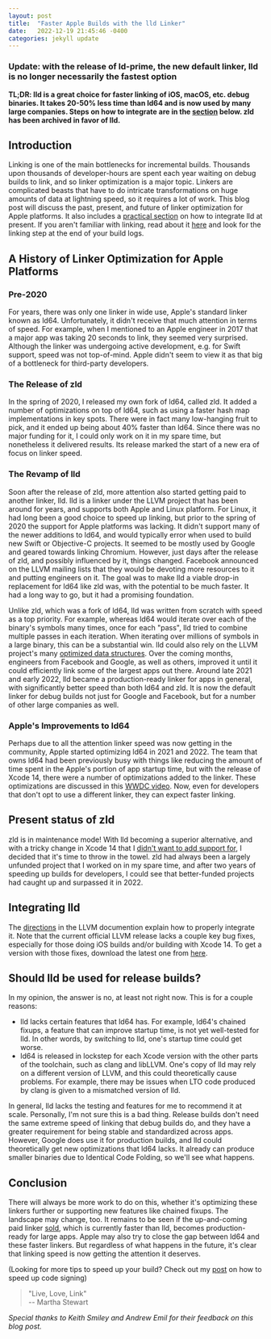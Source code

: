 ```yaml
---
layout: post
title:  "Faster Apple Builds with the lld Linker"
date:   2022-12-19 21:45:46 -0400
categories: jekyll update
---
```


### Update: with the release of ld-prime, the new default linker, lld is no longer necessarily the fastest option

**TL;DR: lld is a great choice for faster linking of iOS, macOS, etc. debug binaries. It takes 20-50% less time than ld64 and is now used by many large companies. Steps on how to integrate are in the [section](#integrating-lld) below. zld has been archived in favor of lld.**

## Introduction

Linking is one of the main bottlenecks for incremental builds. Thousands upon thousands of developer-hours are spent each year waiting on debug builds to link, and so linker optimization is a major topic. Linkers are complicated beasts that have to do intricate transformations on huge amounts of data at lightning speed, so it requires a lot of work. This blog post will discuss the past, present, and future of linker optimization for Apple platforms. It also includes a [practical section](#integrating-lld) on how to integrate lld at present. If you aren't familiar with linking, read about it [here](https://stackoverflow.com/questions/3322911/what-do-linkers-do) and look for the linking step at the end of your build logs.

## A History of Linker Optimization for Apple Platforms

### Pre-2020

For years, there was only one linker in wide use, Apple's standard linker known as ld64. Unfortunately, it didn't receive that much attention in terms of speed. For example, when I mentioned to an Apple engineer in 2017 that a major app was taking 20 seconds to link, they seemed very surprised. Although the linker was undergoing active development, e.g. for Swift support, speed was not top-of-mind. Apple didn't seem to view it as that big of a bottleneck for third-party developers.

### The Release of zld

In the spring of 2020, I released my own fork of ld64, called zld. It added a number of optimizations on top of ld64, such as using a faster hash map implementations in key spots. There were in fact many low-hanging fruit to pick, and it ended up being about 40% faster than ld64. Since there was no major funding for it, I could only work on it in my spare time, but nonetheless it delivered results. Its release marked the start of a new era of focus on linker speed.

### The Revamp of lld

Soon after the release of zld, more attention also started getting paid to another linker, lld. lld is a linker under the LLVM project that has been around for years, and supports both Apple and Linux platform. For Linux, it had long been a good choice to speed up linking, but prior to the spring of 2020 the support for Apple platforms was lacking. It didn't support many of the newer additions to ld64, and would typically error when used to build new Swift or Objective-C projects. It seemed to be mostly used by Google and geared towards linking Chromium. However, just days after the release of zld, and possibly influenced by it, things changed. Facebook announced on the LLVM mailing lists that they would be devoting more resources to it and putting engineers on it. The goal was to make lld a viable drop-in replacement for ld64 like zld was, with the potential to be much faster. It had a long way to go, but it had a promising foundation.

Unlike zld, which was a fork of ld64, lld was written from scratch with speed as a top priority. For example, whereas ld64 would iterate over each of the binary's symbols many times, once for each "pass", lld tried to combine multiple passes in each iteration. When iterating over millions of symbols in a large binary, this can be a substantial win. lld could also rely on the LLVM project's many [optimized data structures](https://llvm.org/docs/ProgrammersManual.html#picking-the-right-data-structure-for-a-task). Over the coming months, engineers from Facebook and Google, as well as others, improved it until it could efficiently link some of the largest apps out there. Around late 2021 and early 2022, lld became a production-ready linker for apps in general, with significantly better speed than both ld64 and zld. It is now the default linker for debug builds not just for Google and Facebook, but for a number of other large companies as well.

### Apple's Improvements to ld64

Perhaps due to all the attention linker speed was now getting in the community, Apple started optimizing ld64 in 2021 and 2022. The team that owns ld64 had been previously busy with things like reducing the amount of time spent in the Apple's portion of app startup time, but with the release of Xcode 14, there were a number of optimizations added to the linker. These optimizations are discussed in this [WWDC video](https://developer.apple.com/videos/play/wwdc2022/110362/). Now, even for developers that don't opt to use a different linker, they can expect faster linking.

## Present status of zld

zld is in maintenance mode! With lld becoming a superior alternative, and with a tricky change in Xcode 14 that I [didn't want to add support for](https://github.com/michaeleisel/zld/issues/113), I decided that it's time to throw in the towel. zld had always been a largely unfunded project that I worked on in my spare time, and after two years of speeding up builds for developers, I could see that better-funded projects had caught up and surpassed it in 2022.

## Integrating lld

The [directions](https://lld.llvm.org/MachO/index.html) in the LLVM documention explain how to properly integrate it. Note that the current official LLVM release lacks a couple key bug fixes, especially for those doing iOS builds and/or building with Xcode 14. To get a version with those fixes, download the latest one from [here](https://github.com/keith/ld64.lld/releases).

## Should lld be used for release builds?

In my opinion, the answer is no, at least not right now. This is for a couple reasons:
- lld lacks certain features that ld64 has. For example, ld64's chained fixups, a feature that can improve startup time, is not yet well-tested for lld. In other words, by switching to lld, one's startup time could get worse.
- ld64 is released in lockstep for each Xcode version with the other parts of the toolchain, such as clang and libLLVM. One's copy of lld may rely on a different version of LLVM, and this could theoretically cause problems. For example, there may be issues when LTO code produced by clang is given to a mismatched version of lld.

In general, lld lacks the testing and features for me to recommend it at scale. Personally, I'm not sure this is a bad thing. Release builds don't need the same extreme speed of linking that debug builds do, and they have a greater requirement for being stable and standardized across apps. However, Google does use it for production builds, and lld could theoretically get new optimizations that ld64 lacks. It already can produce smaller binaries due to Identical Code Folding, so we'll see what happens.

## Conclusion

There will always be more work to do on this, whether it's optimizing these linkers further or supporting new features like chained fixups. The landscape may change, too. It remains to be seen if the up-and-coming paid linker [sold](https://github.com/bluewhalesystems/sold), which is currently faster than lld, becomes production-ready for large apps. Apple may also try to close the gap between ld64 and these faster linkers. But regardless of what happens in the future, it's clear that linking speed is now getting the attention it deserves.

(Looking for more tips to speed up your build? Check out my [post](https://eisel.me/signing) on how to speed up code signing)

> "Live, Love, Link"\
> -- Martha Stewart

*Special thanks to Keith Smiley and Andrew Emil for their feedback on this blog post.*
